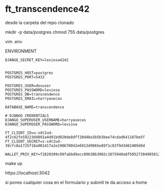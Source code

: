 # ft_transcendence42

desde la carpeta del repo clonado

mkdir -p data/postgres
chmod 755 data/postgres

vim .env

ENVIRONMENT

```
DJANGO_SECRET_KEY=leviosa4242


POSTGRES_HOST=postgres
POSTGRES_PORT=5432

POSTGRES_USER=devuser
POSTGRES_PASSWORD=leviosa
POSTGRES_DB=transcendence
POSTGRES_EMAIL=harryasecas

DATABASE_NAME=transcendence

# DJANGO CREDENTIALS
DJANGO_SUPERUSER_USERNAME=harryasecas
DJANGO_SUPERUSER_PASSWORD=leviosa

FT_CLIENT_ID=u-s4t2ud-4f2c62fe59223d4091a4d91bd020de8dff20d48a3b5b3bee74cdad641187be5f
FT_CLIENT_SECRET=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

WALLET_PRIV_KEY=f2820309c99fabbd9acc89638b3002c1075940a8f50527384985012b6f9c8d0b

```

make up

https://localhost:3042

si pones cualquier cosa en el formulario y submit te da acceso a home
